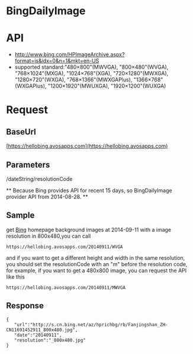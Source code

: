 BingDailyImage
==============

# API
* http://www.bing.com/HPImageArchive.aspx?format=js&idx=0&n=1&mkt=en-US
* supported standard:"480×800"(MWVGA), "800×480"(WVGA), "768×1024"(MXGA), "1024×768"(XGA), "720×1280"(MWXGA), "1280×720"(WXGA), "768×1366"(MWXGAPlus), "1366×768"(WXGAPlus), "1200×1920"(MWUXGA), "1920×1200"(WUXGA)

# Request
## BaseUrl
[https://hellobing.avosapps.com](https://hellobing.avosapps.com)

## Parameters
/dateString/resolutionCode

** Because Bing provides API for recent 15 days, so BingDailyImage provider API from 2014-08-28. **

## Sample
get [Bing](http://cn.bing.com/) homepage background images at 2014-09-11 with a image resolution in 800x480,you can call 

```
https://hellobing.avosapps.com/20140911/WVGA
```
and if you want to get a different height and width in the same resolution, you should set the resolutionCode with an "m" before the resolution code, for example, if you want to get a 480x800 image, you can request the API like this

```
https://hellobing.avosapps.com/20140911/MWVGA
```


## Response
```
{
   "url":"http://s.cn.bing.net/az/hprichbg/rb/Fanjingshan_ZH-CN11691452911_800x480.jpg",
   "date":"20140911",
   "resolution":"_800x480.jpg"
}
```
